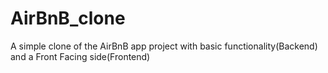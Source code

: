 # AirBnB_clone
A simple clone of the AirBnB app project with basic functionality(Backend) and a Front Facing side(Frontend)
